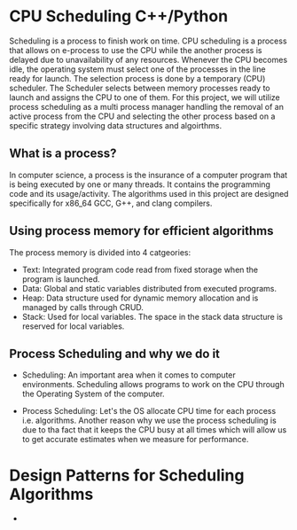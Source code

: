 # CPU Scheduling C++/Python
Scheduling is a process to finish work on time. CPU scheduling is a process that allows on e-process to use the CPU while the another process is delayed due to unavailability of any resources. Whenever the CPU becomes idle, the operating system must select one of the processes in the line ready for launch. The selection process is done by a temporary (CPU) scheduler. The Scheduler selects between memory processes ready to launch and assigns the CPU to one of them. For this project, we will utilize process scheduling as a multi process manager handling the removal of an active process from the CPU and selecting the other process based on a specific strategy involving data structures and algoirthms.

## What is a process?
 In computer science, a process is the insurance of a computer program that is being executed by one or many threads. It contains the programming code and its usage/activity. The algorithms used in this project are designed specifically for x86_64 GCC, G++, and clang compilers.
 
## Using process memory for efficient algorithms
 The process memory is divided into 4 catgeories:
 * Text: Integrated program code read from fixed storage when the program is launched.
 * Data: Global and static variables distributed from executed programs.
 * Heap: Data structure used for dynamic memory allocation and is managed by calls through CRUD.
 * Stack: Used for local variables. The space in the stack data structure is reserved for local variables.

## Process Scheduling and why we do it
 * Scheduling: An important area when it comes to computer environments. Scheduling allows programs to work on the CPU through the Operating System of the computer.

 * Process Scheduling: Let's the OS allocate CPU time for each process i.e. algorithms. Another reason why we use the process scheduling is due to tha fact that it keeps the CPU busy at all times which will allow us to get accurate estimates when we measure for performance. 
    
# Design Patterns for Scheduling Algorithms
* 
